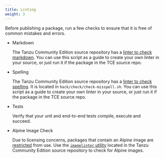 ```yaml
---
title: Linting
weight: 3
---
```


Before publishing a package, run a few checks to ensure that it is free of common mistakes and errors.

* Markdown

   The Tanzu Community Edition source repository has a [linter to check markdown](https://github.com/vmware-tanzu/community-edition/tree/main/hack/check/check-mdlint.sh). You can use this script as a guide to create your own linter in your source, or just run it if the package in the TCE source repo.

* Spelling

  The Tanzu Community Edition source repository has a [linter to check spelling](https://github.com/vmware-tanzu/community-edition/tree/main/hack/check/check-misspell.sh). It is located in `hack/check/check-misspell.sh`. You can use this script as a guide to create your own linter in your source, or just run it if the package in the TCE source repo.

* Tests

   Verify that your unit and end-to-end tests compile, execute and succeed.

* Alpine Image Check

   Due to licensing concerns, packages that contain an Alpine image are [restricted](../restrictions) from use. Use the [`imagelinter` utility](https://github.com/vmware-tanzu/community-edition/tree/main/hack/imagelinter) located in the Tanzu Community Edition source repository to check for Alpine images.
